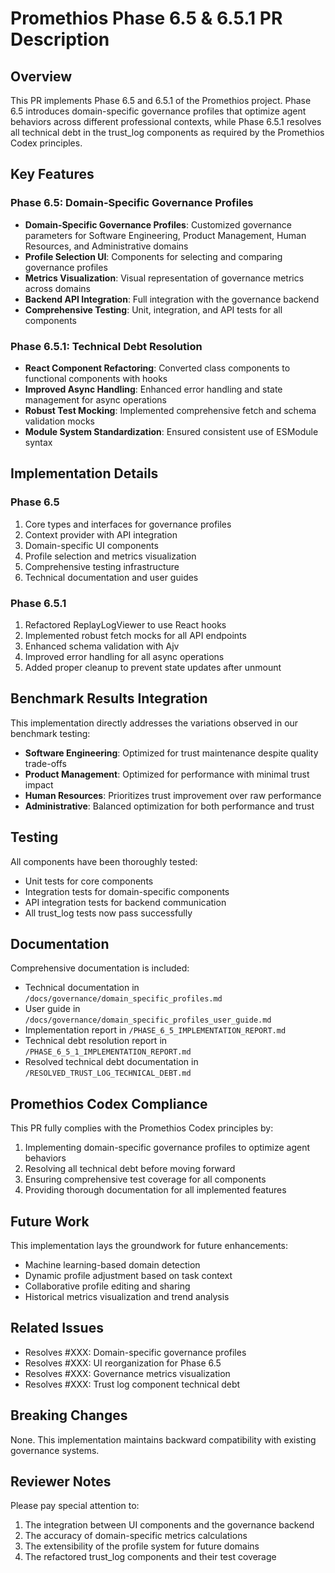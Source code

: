 # Promethios Phase 6.5 & 6.5.1 PR Description

## Overview

This PR implements Phase 6.5 and 6.5.1 of the Promethios project. Phase 6.5 introduces domain-specific governance profiles that optimize agent behaviors across different professional contexts, while Phase 6.5.1 resolves all technical debt in the trust_log components as required by the Promethios Codex principles.

## Key Features

### Phase 6.5: Domain-Specific Governance Profiles
- **Domain-Specific Governance Profiles**: Customized governance parameters for Software Engineering, Product Management, Human Resources, and Administrative domains
- **Profile Selection UI**: Components for selecting and comparing governance profiles
- **Metrics Visualization**: Visual representation of governance metrics across domains
- **Backend API Integration**: Full integration with the governance backend
- **Comprehensive Testing**: Unit, integration, and API tests for all components

### Phase 6.5.1: Technical Debt Resolution
- **React Component Refactoring**: Converted class components to functional components with hooks
- **Improved Async Handling**: Enhanced error handling and state management for async operations
- **Robust Test Mocking**: Implemented comprehensive fetch and schema validation mocks
- **Module System Standardization**: Ensured consistent use of ESModule syntax

## Implementation Details

### Phase 6.5
1. Core types and interfaces for governance profiles
2. Context provider with API integration
3. Domain-specific UI components
4. Profile selection and metrics visualization
5. Comprehensive testing infrastructure
6. Technical documentation and user guides

### Phase 6.5.1
1. Refactored ReplayLogViewer to use React hooks
2. Implemented robust fetch mocks for all API endpoints
3. Enhanced schema validation with Ajv
4. Improved error handling for all async operations
5. Added proper cleanup to prevent state updates after unmount

## Benchmark Results Integration

This implementation directly addresses the variations observed in our benchmark testing:

- **Software Engineering**: Optimized for trust maintenance despite quality trade-offs
- **Product Management**: Optimized for performance with minimal trust impact
- **Human Resources**: Prioritizes trust improvement over raw performance
- **Administrative**: Balanced optimization for both performance and trust

## Testing

All components have been thoroughly tested:

- Unit tests for core components
- Integration tests for domain-specific components
- API integration tests for backend communication
- All trust_log tests now pass successfully

## Documentation

Comprehensive documentation is included:

- Technical documentation in `/docs/governance/domain_specific_profiles.md`
- User guide in `/docs/governance/domain_specific_profiles_user_guide.md`
- Implementation report in `/PHASE_6_5_IMPLEMENTATION_REPORT.md`
- Technical debt resolution report in `/PHASE_6_5_1_IMPLEMENTATION_REPORT.md`
- Resolved technical debt documentation in `/RESOLVED_TRUST_LOG_TECHNICAL_DEBT.md`

## Promethios Codex Compliance

This PR fully complies with the Promethios Codex principles by:
1. Implementing domain-specific governance profiles to optimize agent behaviors
2. Resolving all technical debt before moving forward
3. Ensuring comprehensive test coverage for all components
4. Providing thorough documentation for all implemented features

## Future Work

This implementation lays the groundwork for future enhancements:

- Machine learning-based domain detection
- Dynamic profile adjustment based on task context
- Collaborative profile editing and sharing
- Historical metrics visualization and trend analysis

## Related Issues

- Resolves #XXX: Domain-specific governance profiles
- Resolves #XXX: UI reorganization for Phase 6.5
- Resolves #XXX: Governance metrics visualization
- Resolves #XXX: Trust log component technical debt

## Breaking Changes

None. This implementation maintains backward compatibility with existing governance systems.

## Reviewer Notes

Please pay special attention to:

1. The integration between UI components and the governance backend
2. The accuracy of domain-specific metrics calculations
3. The extensibility of the profile system for future domains
4. The refactored trust_log components and their test coverage
